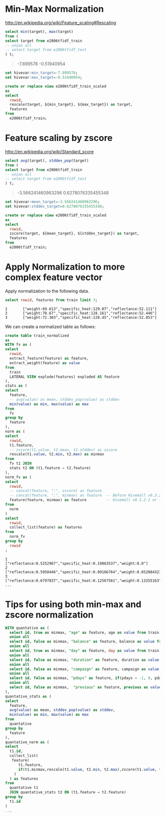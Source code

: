 <!-- 
  Hivemall: Hive scalable Machine Learning Library
  
  Licensed under the Apache License, Version 2.0 (the "License");
  you may not use this file except in compliance with the License.
  You may obtain a copy of the License at
  
          http://www.apache.org/licenses/LICENSE-2.0
          
  Unless required by applicable law or agreed to in writing, software
  distributed under the License is distributed on an "AS IS" BASIS,
  WITHOUT WARRANTIES OR CONDITIONS OF ANY KIND, either express or implied.
  See the License for the specific language governing permissions and
  limitations under the License.
-->

# Min-Max Normalization
http://en.wikipedia.org/wiki/Feature_scaling#Rescaling
```sql
select min(target), max(target)
from (
select target from e2006tfidf_train 
-- union all
-- select target from e2006tfidf_test 
) t;
```

> -7.899578       -0.51940954

```sql
set hivevar:min_target=-7.899578;
set hivevar:max_target=-0.51940954;

create or replace view e2006tfidf_train_scaled 
as
select 
  rowid,
  rescale(target, ${min_target}, ${max_target}) as target, 
  features
from 
  e2006tfidf_train;
```

# Feature scaling by zscore
http://en.wikipedia.org/wiki/Standard_score

```sql
select avg(target), stddev_pop(target)
from (
select target from e2006tfidf_train 
-- union all
-- select target from e2006tfidf_test 
) t;
```
> -3.566241460963296      0.6278076335455348

```sql
set hivevar:mean_target=-3.566241460963296;
set hivevar:stddev_target=0.6278076335455348;

create or replace view e2006tfidf_train_scaled 
as
select 
  rowid,
  zscore(target, ${mean_target}, ${stddev_target}) as target, 
  features
from 
  e2006tfidf_train;
```

# Apply Normalization to more complex feature vector

Apply normalization to the following data.

```sql
select rowid, features from train limit 3;
```

```
1       ["weight:69.613","specific_heat:129.07","reflectance:52.111"]
2       ["weight:70.67","specific_heat:128.161","reflectance:52.446"]
3       ["weight:72.303","specific_heat:128.45","reflectance:52.853"]
```

We can create a normalized table as follows:

```sql
create table train_normalized
as
WITH fv as (
select 
  rowid, 
  extract_feature(feature) as feature,
  extract_weight(feature) as value
from 
  train 
  LATERAL VIEW explode(features) exploded AS feature
), 
stats as (
select
  feature,
  -- avg(value) as mean, stddev_pop(value) as stddev
  min(value) as min, max(value) as max
from
  fv
group by
  feature
), 
norm as (
select 
  rowid, 
  t1.feature, 
  -- zscore(t1.value, t2.mean, t2.stddev) as zscore
  rescale(t1.value, t2.min, t2.max) as minmax
from 
  fv t1 JOIN
  stats t2 ON (t1.feature = t2.feature) 
),
norm_fv as (
select
  rowid, 
  -- concat(feature, ":", zscore) as feature
  -- concat(feature, ":", minmax) as feature  -- Before Hivemall v0.3.2-1
  feature(feature, minmax) as feature         -- Hivemall v0.3.2-1 or later
from
  norm
)
select 
  rowid, 
  collect_list(feature) as features
from
  norm_fv
group by
  rowid
;
```

```
1       ["reflectance:0.5252967","specific_heat:0.19863537","weight:0.0"]
2       ["reflectance:0.5950446","specific_heat:0.09166764","weight:0.052084323"]
3       ["reflectance:0.6797837","specific_heat:0.12567581","weight:0.13255163"]
...
```

# Tips for using both min-max and zscore normalization

```sql
WITH quantative as (
  select id, true as minmax, "age" as feature, age as value from train
  union all
  select id, false as minmax, "balance" as feature, balance as value from train
  union all
  select id, true as minmax, "day" as feature, day as value from train
  union all
  select id, false as minmax, "duration" as feature, duration as value from train
  union all
  select id, false as minmax, "campaign" as feature, campaign as value from train
  union all
  select id, false as minmax, "pdays" as feature, if(pdays = -1, 0, pdays) as value from train
  union all
  select id, false as minmax,  "previous" as feature, previous as value from train  
),
quantative_stats as (
select
  feature,
  avg(value) as mean, stddev_pop(value) as stddev,
  min(value) as min, max(value) as max
from
  quantative
group by
  feature
), 
quantative_norm as (
select 
  t1.id,
  collect_list(
   feature(
      t1.feature, 
      if(t1.minmax,rescale(t1.value, t2.min, t2.max),zscore(t1.value, t2.mean, t2.stddev))
    )
  ) as features
from 
  quantative t1
  JOIN quantative_stats t2 ON (t1.feature = t2.feature)   
group by
  t1.id
)
...
```